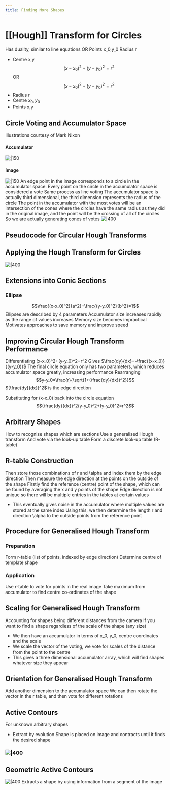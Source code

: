 ```yaml
---
title: Finding More Shapes
---
```


# [[Hough]] Transform for Circles
Has duality, similar to line equations
OR
Points x_0,y_0
Radius r
- Centre x,y
$$(x-x_0)^2+(y-y_0)^2=r^2$$
OR
$$(x-x_0)^2+(y-y_0)^2=r^2$$
- Radius r
- Centre $x_0,y_0$
- Points x,y
## Circle Voting and Accumulator Space
Illustrations courtesy of Mark Nixon
#### Accumulator
 ![|150](https://remnote-user-data.s3.amazonaws.com/Xh747k5sUlB3PbfyJANIIc8w7rVzcA0R3_cYFPEJt_Tb3rrnwhQ72t3y7fMoZJdRFbcOCjgO4qcPbSm7dBoFZDzjCYDQjCbLa8XrrCXYGILPr9c2Qafuq4hyR5kNQ-ci.png) 
#### Image
![|150](https://remnote-user-data.s3.amazonaws.com/f4wCMbV9KIQbeV4XcQC0c_DY5zTJJCvd4gX5vG4Mp08eApJ0AAKCXM3ww9LrcHvyvlQoSEJBKztBIlljQUfzIc0GvqnTmLhPqf9tFwcCU_3OcI_t4Y6zkWljiP7KP-C4.png) 
An edge point in the image corresponds to a circle in the accumulator space. Every point on the circle in the accumulator space is considered a vote
Same process as line voting
The accumulator space is actually third dimensional, the third dimension represents the radius of the circle
The point in the accumulator with the most votes will be an intersection of the cones where the circles have the same radius as they did in the original image, and the point will be the crossing of all of the circles
So we are actually generating cones of votes
![|400](https://remnote-user-data.s3.amazonaws.com/j6dAdtJPCYmYRyNQhfkTh6GDhlpNrqqaMQc6a5eZs-VaXXWCOPRSeJdvAeKEtog1vSCPKpVYPev8VljX312UCpGqIG9L8xdXuOempc5Ihit1L_v5hoV8RanjBxZalDUK.png)
## Pseudocode for Circular Hough Transforms

## Applying the Hough Transform for Circles
![|400](https://remnote-user-data.s3.amazonaws.com/KIZuwV-JzFSX6EqlEYY4W40CDa_NP3o78rOFrkCEMLT7QkP3kk9ba_RgEOPfvJ5yTzwzhJuxHSvqNwe1_yulF0pie4DcMMGZEmmOnFg_2IBc6iGf0BfgNqw8Y2qJMJUM.png)
## Extensions into Conic Sections
### Ellipse
$$\frac{(x-x_0)^2}{a^2}+\frac{(y-y_0)^2}{b^2}=1$$
Ellipses are described by 4 parameters
Accumulator size increases rapidly as the range of values increases
Memory size becomes impractical
Motivates approaches to save memory and improve speed
## Improving Circular Hough Transform Performance
Differentiating (x-x_0)^2+(y-y_0)^2=r^2 
Gives $\frac{dy}{dx}=-\frac{(x-x_0)}{(y-y_0)}$
The final circle equation only has two parameters, which reduces accumulator space greatly, increasing performance 
Rearranging
$$y-y_0=\frac{r}{\sqrt{1+(\frac{dy}{dx})^2}}$$
$(\frac{dy}{dx})^2$ is the edge direction 

Substituting for (x-x_0) back into the circle equation
$$(\frac{dy}{dx})^2(y-y_0)^2+(y-y_0)^2=r^2$$
## Arbitrary Shapes
How to recognise shapes which are sections
Use a generalised Hough transform
And vote via the look-up table
Form a discrete look-up table (R-table)
## R-table Construction
Then store those combinations of r and \alpha and index them by the edge direction
Then measure the edge direction at the points on the outside of the shape
Firstly find the reference (centre) point of the shape, which can be found by averaging the x and y points of the shape
Edge direction is not unique so there will be multiple entries in the tables at certain values
- This eventually gives noise in the accumulator where multiple values are stored at the same index
Using this, we then determine the length r and direction \alpha to the outside points from the reference point
## Procedure for Generalised Hough Transform
### Preparation
Form r-table (list of points, indexed by edge direction)
Determine centre of template shape
### Application
Use r-table to vote for points in the real image
Take maximum from accumulator to find centre co-ordinates of the shape

## Scaling for Generalised Hough Transform
Accounting for shapes being different distances from the camera
If you want to find a shape regardless of the scale of the shape (any size)
- We then have an accumulator in terms of x_0, y_0, centre coordinates and the scale
- We scale the vector of the voting, we vote for scales of the distance from the point to the centre
- This gives a three dimensional accumulator array, which will find shapes whatever size they appear
## Orientation for Generalised Hough Transform
Add another dimension to the accumulator space
We can then rotate the vector in the r table, and then vote for different rotations 
## Active Contours
For unknown arbitrary shapes
- Extract by evolution
Shape is placed on image and contracts until it finds the desired shape
### ![|400](https://remnote-user-data.s3.amazonaws.com/E1DhNW3SkqoDyi97zqV9rDm9QC8UVhnHQ4JlsWM8jR99PTVQVrxTRKwrDuevQyOB_qUcNAWiLwIZn8m9RlwwxVJ_BI7ZRyAUhVRnCkd2zDXp1LIC0MccIistS_GEF-H8.png) 
## Geometric Active Contours
![|400](https://remnote-user-data.s3.amazonaws.com/6ybzufr_PzCsE4uqOmLASxvukwViDqtUTFhm1CJpPT9bRU5Y0ZkpsFIs4gu9n6TTNwvkEYPyiApsvQG9pbYIK-q-oTAKq7k8gHyQjjn-eRPqXJdzWlsGr6R4G7v3aCpg.png)
Extracts a shape by using information from a segment of the image